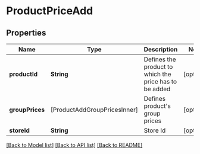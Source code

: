 # ProductPriceAdd

## Properties
Name | Type | Description | Notes
------------ | ------------- | ------------- | -------------
**productId** | **String** | Defines the product to which the price has to be added | [optional] 
**groupPrices** | [ProductAddGroupPricesInner] | Defines product&#39;s group prices | [optional] 
**storeId** | **String** | Store Id | [optional] 

[[Back to Model list]](../README.md#documentation-for-models) [[Back to API list]](../README.md#documentation-for-api-endpoints) [[Back to README]](../README.md)


